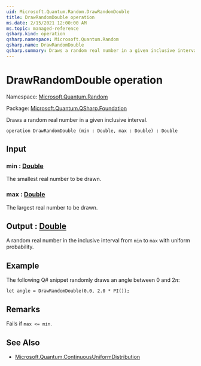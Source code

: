 ```yaml
---
uid: Microsoft.Quantum.Random.DrawRandomDouble
title: DrawRandomDouble operation
ms.date: 2/15/2021 12:00:00 AM
ms.topic: managed-reference
qsharp.kind: operation
qsharp.namespace: Microsoft.Quantum.Random
qsharp.name: DrawRandomDouble
qsharp.summary: Draws a random real number in a given inclusive interval.
---
```


# DrawRandomDouble operation

Namespace: [Microsoft.Quantum.Random](xref:Microsoft.Quantum.Random)

Package: [Microsoft.Quantum.QSharp.Foundation](https://nuget.org/packages/Microsoft.Quantum.QSharp.Foundation)


Draws a random real number in a given inclusive interval.

```qsharp
operation DrawRandomDouble (min : Double, max : Double) : Double
```


## Input

### min : [Double](xref:microsoft.quantum.lang-ref.double)

The smallest real number to be drawn.


### max : [Double](xref:microsoft.quantum.lang-ref.double)

The largest real number to be drawn.



## Output : [Double](xref:microsoft.quantum.lang-ref.double)

A random real number in the inclusive interval from `min` to `max` withuniform probability.

## Example

The following Q# snippet randomly draws an angle between $0$ and $2 \pi$:```qsharplet angle = DrawRandomDouble(0.0, 2.0 * PI());```

## Remarks

Fails if `max <= min`.

## See Also

- [Microsoft.Quantum.ContinuousUniformDistribution](xref:Microsoft.Quantum.ContinuousUniformDistribution)